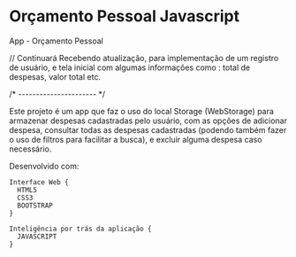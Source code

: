 # Orçamento Pessoal Javascript
App - Orçamento Pessoal

// Continuará Recebendo atualização, para implementação de um registro de usuário, e tela inicial com algumas informações como : total de despesas, valor total etc.

/*  ----------------------   */

Este projeto é um app que faz o uso do local Storage (WebStorage) para armazenar despesas cadastradas pelo usuário, com as opções de adicionar despesa, consultar todas as despesas cadastradas (podendo também fazer o uso de filtros para facilitar a busca), e excluir alguma despesa caso necessário.


Desenvolvido com:
    
    Interface Web {
      HTML5
      CSS3
      BOOTSTRAP
    }
    
    Inteligência por trás da aplicação {
      JAVASCRIPT
    }
    
